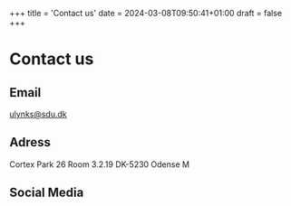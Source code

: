 +++
title = 'Contact us'
date = 2024-03-08T09:50:41+01:00
draft = false
+++

# Contact us

## Email

ulynks@sdu.dk

## Adress

Cortex Park 26
Room 3.2.19
DK-5230 Odense M

## Social Media
